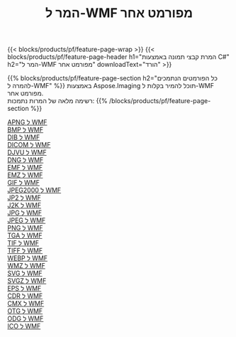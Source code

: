 ﻿---
title: המר ל-WMF מפורמט אחר 
weight: 3920
url: /he/java/conversion/to/wmf 
lang: he
langdirlevel: 2
locales: zh-hans,ja,it,ru,de,es,fr,nl,id,lt,pl,pt,vi,tr,ko,zh-hant,ar,hi,th,sv,cs,uk,he
description: באמצעות Aspose.Imaging תוכל להמיר בקלות ל-WMF מפורמט אחר
---

{{< blocks/products/pf/feature-page-wrap >}}
{{< blocks/products/pf/feature-page-header h1="המרת קבצי תמונה באמצעות C#" h2="המר ל-WMF מפורמט אחר" downloadText="הורד" >}}


{{% blocks/products/pf/feature-page-section  h2="כל הפורמטים הנתמכים להמרה ל-WMF" %}}
באמצעות Aspose.Imaging תוכל להמיר בקלות ל-WMF מפורמט אחר.
<br/>
רשימה מלאה של המרות נתמכות:
{{% /blocks/products/pf/feature-page-section %}}
<div class="container-fluid productfamilypage bg-gray">
    <div class="convertypes bg-gray agp-content section">
        <div class="container">
		<div class="row other-converters">
		    <div class='col-md-2 other-converter remove-lp remove-rp'><a href="/imaging/he/java/conversion/apng-to-wmf" >APNG ל WMF</a></div>
<div class='col-md-2 other-converter remove-lp remove-rp'><a href="/imaging/he/java/conversion/bmp-to-wmf" >BMP ל WMF</a></div>
<div class='col-md-2 other-converter remove-lp remove-rp'><a href="/imaging/he/java/conversion/dib-to-wmf" >DIB ל WMF</a></div>
<div class='col-md-2 other-converter remove-lp remove-rp'><a href="/imaging/he/java/conversion/dicom-to-wmf" >DICOM ל WMF</a></div>
<div class='col-md-2 other-converter remove-lp remove-rp'><a href="/imaging/he/java/conversion/djvu-to-wmf" >DJVU ל WMF</a></div>
<div class='col-md-2 other-converter remove-lp remove-rp'><a href="/imaging/he/java/conversion/dng-to-wmf" >DNG ל WMF</a></div>
<div class='col-md-2 other-converter remove-lp remove-rp'><a href="/imaging/he/java/conversion/emf-to-wmf" >EMF ל WMF</a></div>
<div class='col-md-2 other-converter remove-lp remove-rp'><a href="/imaging/he/java/conversion/emz-to-wmf" >EMZ ל WMF</a></div>
<div class='col-md-2 other-converter remove-lp remove-rp'><a href="/imaging/he/java/conversion/gif-to-wmf" >GIF ל WMF</a></div>
<div class='col-md-2 other-converter remove-lp remove-rp'><a href="/imaging/he/java/conversion/jpeg2000-to-wmf" >JPEG2000 ל WMF</a></div>
<div class='col-md-2 other-converter remove-lp remove-rp'><a href="/imaging/he/java/conversion/jp2-to-wmf" >JP2 ל WMF</a></div>
<div class='col-md-2 other-converter remove-lp remove-rp'><a href="/imaging/he/java/conversion/j2k-to-wmf" >J2K ל WMF</a></div>
<div class='col-md-2 other-converter remove-lp remove-rp'><a href="/imaging/he/java/conversion/jpg-to-wmf" >JPG ל WMF</a></div>
<div class='col-md-2 other-converter remove-lp remove-rp'><a href="/imaging/he/java/conversion/jpeg-to-wmf" >JPEG ל WMF</a></div>
<div class='col-md-2 other-converter remove-lp remove-rp'><a href="/imaging/he/java/conversion/png-to-wmf" >PNG ל WMF</a></div>
<div class='col-md-2 other-converter remove-lp remove-rp'><a href="/imaging/he/java/conversion/tga-to-wmf" >TGA ל WMF</a></div>
<div class='col-md-2 other-converter remove-lp remove-rp'><a href="/imaging/he/java/conversion/tif-to-wmf" >TIF ל WMF</a></div>
<div class='col-md-2 other-converter remove-lp remove-rp'><a href="/imaging/he/java/conversion/tiff-to-wmf" >TIFF ל WMF</a></div>
<div class='col-md-2 other-converter remove-lp remove-rp'><a href="/imaging/he/java/conversion/webp-to-wmf" >WEBP ל WMF</a></div>
<div class='col-md-2 other-converter remove-lp remove-rp'><a href="/imaging/he/java/conversion/wmz-to-wmf" >WMZ ל WMF</a></div>
<div class='col-md-2 other-converter remove-lp remove-rp'><a href="/imaging/he/java/conversion/svg-to-wmf" >SVG ל WMF</a></div>
<div class='col-md-2 other-converter remove-lp remove-rp'><a href="/imaging/he/java/conversion/svgz-to-wmf" >SVGZ ל WMF</a></div>
<div class='col-md-2 other-converter remove-lp remove-rp'><a href="/imaging/he/java/conversion/eps-to-wmf" >EPS ל WMF</a></div>
<div class='col-md-2 other-converter remove-lp remove-rp'><a href="/imaging/he/java/conversion/cdr-to-wmf" >CDR ל WMF</a></div>
<div class='col-md-2 other-converter remove-lp remove-rp'><a href="/imaging/he/java/conversion/cmx-to-wmf" >CMX ל WMF</a></div>
<div class='col-md-2 other-converter remove-lp remove-rp'><a href="/imaging/he/java/conversion/otg-to-wmf" >OTG ל WMF</a></div>
<div class='col-md-2 other-converter remove-lp remove-rp'><a href="/imaging/he/java/conversion/odg-to-wmf" >ODG ל WMF</a></div>
<div class='col-md-2 other-converter remove-lp remove-rp'><a href="/imaging/he/java/conversion/ico-to-wmf" >ICO ל WMF</a></div>
                </div>
        </div>
    </div>
</div>
<br/>

